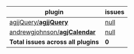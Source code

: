 plugin|issues
------|----------
[agjjQuery/**agjjQuery**](https://github.com/agjjQuery/agjjQuery)|[null](https://github.com/agjjQuery/agjjQuery/issues)
[andrewgjohnson/**agjCalendar**](https://github.com/andrewgjohnson/agjCalendar)|[null](https://github.com/andrewgjohnson/agjCalendar/issues)
**Total issues across all plugins**|**0**
